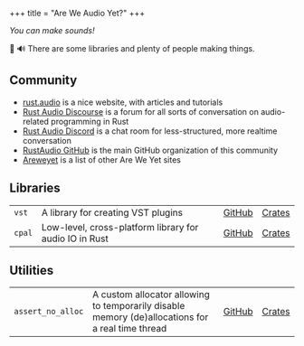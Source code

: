 +++
title = "Are We Audio Yet?"
+++

_You can make sounds!_

🦀 🔊 There are some libraries and plenty of people making things.

## Community

- [rust.audio](https://rust.audio/) is a nice website, with articles and tutorials
- [Rust Audio Discourse](https://rust-audio.discourse.group/) is a forum for all sorts of conversation on audio-related programming in Rust
- [Rust Audio Discord](https://discord.gg/VHw2sJR) is a chat room for less-structured, more realtime conversation
- [RustAudio GitHub](https://github.com/RustAudio/) is the main GitHub organization of this community
- [Areweyet](https://wiki.mozilla.org/Areweyet) is a list of other Are We Yet sites

## Libraries

|        |                                                        |                                               |                                         |
| ------ | ------------------------------------------------------ | --------------------------------------------- | --------------------------------------- |
| `vst`  | A library for creating VST plugins                     | [GitHub](https://github.com/RustAudio/vst-rs) | [Crates](https://crates.io/crates/vst)  |
| `cpal` | Low-level, cross-platform library for audio IO in Rust | [GitHub](https://github.com/tomaka/cpal)      | [Crates](https://crates.io/crates/cpal) |

## Utilities

|        |                                                        |                                               |                                         |
| ------ | ------------------------------------------------------ | --------------------------------------------- | --------------------------------------- |
| `assert_no_alloc`  | A custom allocator allowing to temporarily disable memory (de)allocations for a real time thread | [GitHub](https://github.com/Windfisch/rust-assert-no-alloc) | [Crates](https://crates.io/crates/assert_no_alloc)  |

